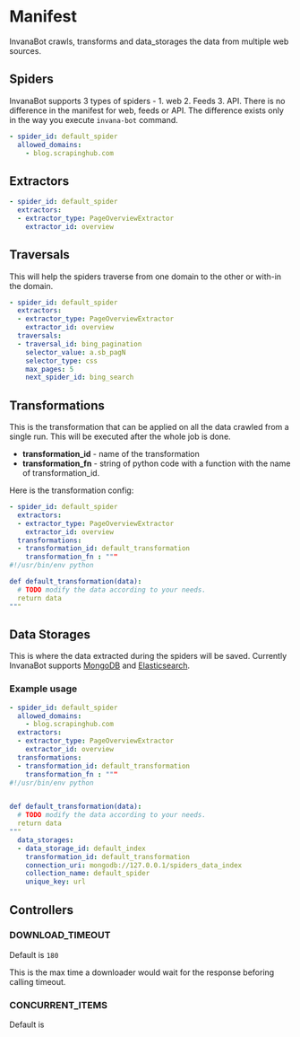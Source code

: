# Manifest


InvanaBot crawls, transforms and data_storages the data from multiple web sources. 


## Spiders

InvanaBot supports 3 types of spiders - 1. web 2. Feeds 3. API. There is no difference in the manifest for web,
feeds or API. The difference exists only in the way you execute `invana-bot` command.


```yaml
- spider_id: default_spider
  allowed_domains:
    - blog.scrapinghub.com

```

## Extractors 

```yaml
- spider_id: default_spider
  extractors:
  - extractor_type: PageOverviewExtractor
    extractor_id: overview
```


## Traversals 

This will help the spiders traverse from one domain to the other or with-in the domain.

```yaml
- spider_id: default_spider
  extractors:
  - extractor_type: PageOverviewExtractor
    extractor_id: overview
  traversals:
  - traversal_id: bing_pagination
    selector_value: a.sb_pagN
    selector_type: css
    max_pages: 5
    next_spider_id: bing_search
```

## Transformations

This is the transformation that can be applied on all the data crawled from a single run. This will 
be executed after the whole job is done.


- **transformation_id** - name of the transformation
- **transformation_fn** - string of python code with a function with the name of 
transformation_id.

Here is the transformation config:

```yaml
- spider_id: default_spider
  extractors:
  - extractor_type: PageOverviewExtractor
    extractor_id: overview
  transformations:
  - transformation_id: default_transformation
    transformation_fn : """
#!/usr/bin/env python

def default_transformation(data):
  # TODO modify the data according to your needs.
  return data
"""
```

## Data Storages

This is where the data extracted during the spiders will be saved. Currently InvanaBot 
supports [MongoDB](https://www.mongodb.com/) and [Elasticsearch](https://www.elastic.co/products/elasticsearch).



### Example usage

```yaml
- spider_id: default_spider
  allowed_domains:
    - blog.scrapinghub.com
  extractors:
  - extractor_type: PageOverviewExtractor
    extractor_id: overview
  transformations:
  - transformation_id: default_transformation
    transformation_fn : """
#!/usr/bin/env python


def default_transformation(data):
  # TODO modify the data according to your needs.
  return data
"""  
  data_storages:
  - data_storage_id: default_index
    transformation_id: default_transformation
    connection_uri: mongodb://127.0.0.1/spiders_data_index
    collection_name: default_spider
    unique_key: url

```


## Controllers


### DOWNLOAD_TIMEOUT

Default is `180`

This is the max time a downloader would wait for the response beforing calling timeout. 


### CONCURRENT_ITEMS

Default is 